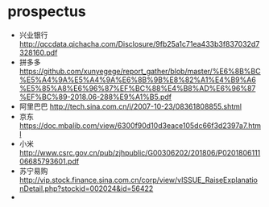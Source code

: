 # prospectus
-  兴业银行  http://qccdata.qichacha.com/Disclosure/9fb25a1c71ea433b3f837032d7328160.pdf
-  拼多多   https://github.com/xunyegege/report_gather/blob/master/%E6%8B%BC%E5%A4%9A%E5%A4%9A%E6%8B%9B%E8%82%A1%E4%B9%A6%E5%85%A8%E6%96%87%EF%BC%88%E4%B8%AD%E6%96%87%EF%BC%89-2018.06-288%E9%A1%B5.pdf
- 阿里巴巴 http://tech.sina.com.cn/i/2007-10-23/08361808855.shtml
- 京东  https://doc.mbalib.com/view/6300f90d10d3eace105dc66f3d2397a7.html
- 小米  http://www.csrc.gov.cn/pub/zjhpublic/G00306202/201806/P020180611106685793601.pdf
- 苏宁易购 http://vip.stock.finance.sina.com.cn/corp/view/vISSUE_RaiseExplanationDetail.php?stockid=002024&id=56422
- 
